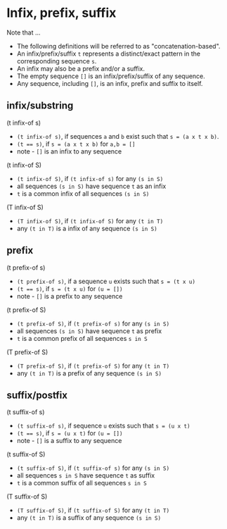 
<!-- ======================================================================= -->
# Infix, prefix, suffix

Note that ...

* The following definitions will be referred to as "concatenation-based".
* An infix/prefix/suffix `t` represents a distinct/exact pattern
  in the corresponding sequence `s`.
* An infix may also be a prefix and/or a suffix.
* The empty sequence `[]` is an infix/prefix/suffix of any sequence.
* Any sequence, including `[]`, is an infix, prefix and suffix to itself.

<!-- ======================================================================= -->
## infix/substring

(t infix-of s)

* `(t infix-of s)`, if sequences `a` and `b` exist such that `s = (a x t x b)`.
* `(t == s)`, if `s = (a x t x b)` for `a,b = []`
* note - `[]` is an infix to any sequence

(t infix-of S)

* `(t infix-of S)`, if `(t infix-of s)` for any `(s in S)`
* all sequences `(s in S)` have sequence `t` as an infix
* `t` is a common infix of all sequences `(s in S)`

(T infix-of S)

* `(T infix-of S)`, if `(t infix-of S)` for any `(t in T)`
* any `(t in T)` is a infix of any sequence `(s in S)`

<!-- ======================================================================= -->
## prefix

(t prefix-of s)

* `(t prefix-of s)`, if a sequence `u` exists such that `s = (t x u)`
* `(t == s)`, if `s = (t x u)` for `(u = [])`
* note - `[]` is a prefix to any sequence

(t prefix-of S)

* `(t prefix-of S)`, if `(t prefix-of s)` for any `(s in S)`
* all sequences `(s in S)` have sequence `t` as prefix
* `t` is a common prefix of all sequences `s in S`

(T prefix-of S)

* `(T prefix-of S)`, if `(t prefix-of S)` for any `(t in T)`
* any `(t in T)` is a prefix of any sequence `(s in S)`

<!-- ======================================================================= -->
## suffix/postfix

(t suffix-of s)

* `(t suffix-of s)`, if sequence `u` exists such that `s = (u x t)`
* `(t == s)`, if `s = (u x t)` for `(u = [])`
* note - `[]` is a suffix to any sequence

(t suffix-of S)

* `(t suffix-of S)`, if `(t suffix-of s)` for any `(s in S)`
* all sequences `s in S` have sequence `t` as suffix
* `t` is a common suffix of all sequences `s in S`

(T suffix-of S)

* `(T suffix-of S)`, if `(t suffix-of S)` for any `(t in T)`
* any `(t in T)` is a suffix of any sequence `(s in S)`
